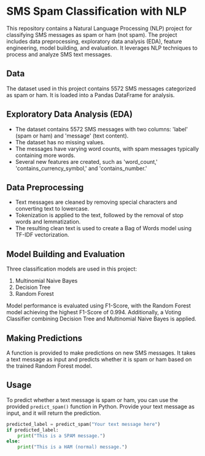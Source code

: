 # SMS Spam Classification with NLP

This repository contains a Natural Language Processing (NLP) project for classifying SMS messages as spam or ham (not spam). The project includes data preprocessing, exploratory data analysis (EDA), feature engineering, model building, and evaluation. It leverages NLP techniques to process and analyze SMS text messages.

## Data

The dataset used in this project contains 5572 SMS messages categorized as spam or ham. It is loaded into a Pandas DataFrame for analysis.

## Exploratory Data Analysis (EDA)

- The dataset contains 5572 SMS messages with two columns: 'label' (spam or ham) and 'message' (text content).
- The dataset has no missing values.
- The messages have varying word counts, with spam messages typically containing more words.
- Several new features are created, such as 'word_count,' 'contains_currency_symbol,' and 'contains_number.'

## Data Preprocessing

- Text messages are cleaned by removing special characters and converting text to lowercase.
- Tokenization is applied to the text, followed by the removal of stop words and lemmatization.
- The resulting clean text is used to create a Bag of Words model using TF-IDF vectorization.

## Model Building and Evaluation

Three classification models are used in this project:

1. Multinomial Naive Bayes
2. Decision Tree
3. Random Forest

Model performance is evaluated using F1-Score, with the Random Forest model achieving the highest F1-Score of 0.994. Additionally, a Voting Classifier combining Decision Tree and Multinomial Naive Bayes is applied.

## Making Predictions

A function is provided to make predictions on new SMS messages. It takes a text message as input and predicts whether it is spam or ham based on the trained Random Forest model.

## Usage

To predict whether a text message is spam or ham, you can use the provided `predict_spam()` function in Python. Provide your text message as input, and it will return the prediction.

```python
predicted_label = predict_spam("Your text message here")
if predicted_label:
    print("This is a SPAM message.")
else:
    print("This is a HAM (normal) message.")
